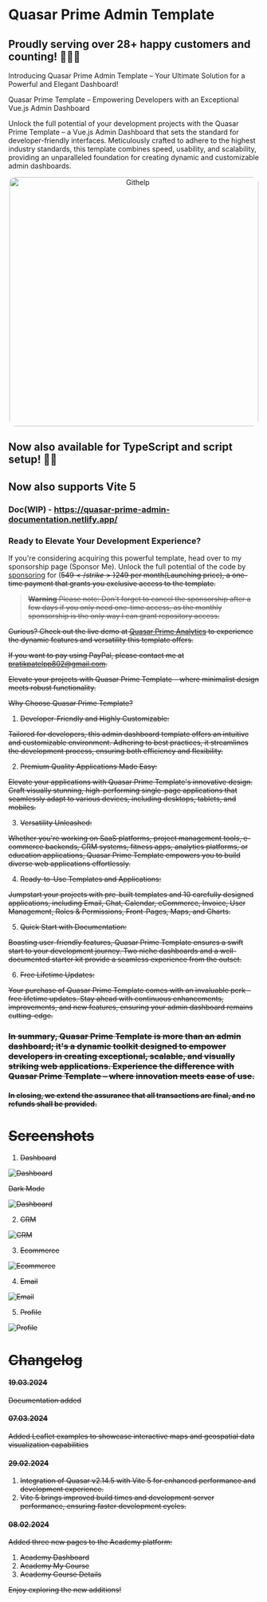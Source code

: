 # Quasar Prime Admin Template


## Proudly serving over 28+ happy customers and counting! 🚀🚀🚀

Introducing Quasar Prime Admin Template – Your Ultimate Solution for a Powerful and Elegant Dashboard!

Quasar Prime Template – Empowering Developers with an Exceptional Vue.js Admin Dashboard

Unlock the full potential of your development projects with the Quasar Prime Template – a Vue.js Admin Dashboard that
sets the standard for developer-friendly interfaces. Meticulously crafted to adhere to the highest industry standards,
this template combines speed, usability, and scalability, providing an unparalleled foundation for creating dynamic and
customizable admin dashboards.


<p align="center">
    <img src="images/PageSpeedInsights.png" alt="Githelp" width="500" style="border-radius: 12px"/>
</p>

## Now also available for TypeScript and script setup! 🚀🚀
## Now also supports Vite 5

### Doc(WIP) -  https://quasar-prime-admin-documentation.netlify.app/

### Ready to Elevate Your Development Experience?

If you're considering acquiring this powerful template, head over to my sponsorship page (Sponsor Me). Unlock the full
potential of the code by [sponsoring](https://github.com/sponsors/pratik227) for (<strike>$549</strike>)$249 per month(Launching price), a one-time payment that
grants you exclusive access to the
template.

> **Warning**
Please note: Don't forget to cancel the sponsorship after a few days if you only need one-time access, as the monthly sponsorship is the only way I can grant repository access.

Curious? Check out the live demo at [Quasar Prime Analytics](https://quasar-prime-admin-template.netlify.app/analytics)
to experience the dynamic features and versatility this
template offers.

If you want to pay using PayPal, please contact me at pratikpatelpp802@gmail.com.

Elevate your projects with Quasar Prime Template – where minimalist design meets robust functionality.

Why Choose Quasar Prime Template?

1. Developer-Friendly and Highly Customizable:

Tailored for developers, this admin dashboard template offers an intuitive and customizable environment. Adhering to
best practices, it streamlines the development process, ensuring both efficiency and flexibility.

2. Premium Quality Applications Made Easy:

Elevate your applications with Quasar Prime Template's innovative design. Craft visually stunning, high-performing
single-page applications that seamlessly adapt to various devices, including desktops, tablets, and mobiles.

3. Versatility Unleashed:

Whether you're working on SaaS platforms, project management tools, e-commerce backends, CRM systems, fitness apps,
analytics platforms, or education applications, Quasar Prime Template empowers you to build diverse web applications
effortlessly.

4. Ready-to-Use Templates and Applications:

Jumpstart your projects with pre-built templates and 10 carefully designed applications, including Email, Chat,
Calendar, eCommerce, Invoice, User Management, Roles & Permissions, Front-Pages, Maps, and Charts.

5. Quick Start with Documentation:

Boasting user-friendly features, Quasar Prime Template ensures a swift start to your development journey. Two niche
dashboards and a well-documented starter kit provide a seamless experience from the outset.

6. Free Lifetime Updates:

Your purchase of Quasar Prime Template comes with an invaluable perk – free lifetime updates. Stay ahead with continuous
enhancements, improvements, and new features, ensuring your admin dashboard remains cutting-edge.

### In summary, Quasar Prime Template is more than an admin dashboard; it's a dynamic toolkit designed to empower developers in creating exceptional, scalable, and visually striking web applications. Experience the difference with Quasar Prime Template – where innovation meets ease of use.

#### In closing, we extend the assurance that all transactions are final, and no refunds shall be provided.

# Screenshots

1. Dashboard

![Dashboard](images/Dashboard.png)

Dark Mode

![Dashboard](images/Dark_Dashboard.png)

2. CRM

![CRM](images/CRM.png)

3. Ecommerce

![Ecommerce](images/ECommerce.png)

4. Email

![Email](images/Mail.png)

5. Profile

![Profile](images/Profile.png)

# Changelog

#### 19.03.2024

Documentation added

#### 07.03.2024

Added Leaflet examples to showcase interactive maps and geospatial data visualization capabilities

#### 29.02.2024

1. Integration of Quasar v2.14.5 with Vite 5 for enhanced performance and development experience.
2. Vite 5 brings improved build times and development server performance, ensuring faster development cycles.

#### 08.02.2024

Added three new pages to the Academy platform:

1. Academy Dashboard
2. Academy My Course
3. Academy Course Details

Enjoy exploring the new additions!



